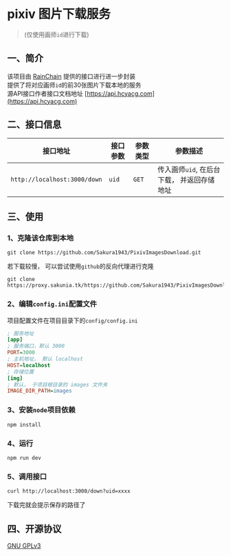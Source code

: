 # pixiv 图片下载服务
> (仅使用画师`id`进行下载)
## 一、简介
该项目由 [RainChain](https://rainchan.win) 提供的接口进行进一步封装<br>提供了将对应画师`id`的前30张图片下载本地的服务<br>源API接口作者接口文档地址 [https://api.hcyacg.com](https://api.hcyacg.com)

## 二、接口信息
| 接口地址                     | 接口参数 | 参数类型 | 参数描述                                   |
| ---------------------------- | -------- | -------- | ------------------------------------------ |
| `http://localhost:3000/down` | `uid`    | `GET`    | 传入画师`uid`, 在后台下载， 并返回存储地址 |

## 三、使用
### 1、克隆该仓库到本地
```shell
git clone https://github.com/Sakura1943/PixivImagesDownload.git
```
若下载较慢， 可以尝试使用`github`的反向代理进行克隆
```shell
git clone https://proxy.sakunia.tk/https://github.com/Sakura1943/PixivImagesDownload.git
```

### 2、编辑`config.ini`配置文件
项目配置文件在项目目录下的`config/config.ini`
```ini
; 服务地址
[app]
; 服务端口，默认 3000
PORT=3000
; 主机地址， 默认 localhost
HOST=localhost
; 存储位置
[img]
; 默认， 于项目根目录的 images 文件夹
IMAGE_DIR_PATH=images
```

### 3、安装`node`项目依赖
```shell
npm install
```

###  4、运行
```shell
npm run dev
```

### 5、调用接口
```shell
curl http://localhost:3000/down?uid=xxxx
```
下载完就会提示保存的路径了

## 四、开源协议
[GNU GPLv3](https://github.com/Sakura1943/PixivImagesDownload/blob/main/LICENSE)